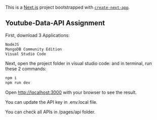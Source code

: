 This is a [Next.js](https://nextjs.org/) project bootstrapped with [`create-next-app`](https://github.com/vercel/next.js/tree/canary/packages/create-next-app).

## Youtube-Data-API Assignment

First, download 3 Applications:

```bash
NodeJS
MongoDB Community Edition
Visual Studio Code
```

Next, open the project folder in visual studio code:
and in terminal, run these 2 commands:

```bash
npm i
npm run dev
```

Open [http://localhost:3000](http://localhost:3000) with your browser to see the result.

You can update the API key in .env.local file.

You can check all APIs in /pages/api folder.
